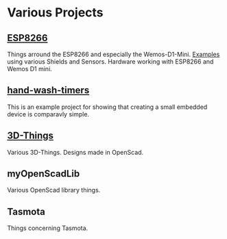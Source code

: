 Various Projects
================

[]()



[ESP8266](ESP8266/README.md)
---------------------------------------------
Things arround the ESP8266 and especially the Wemos-D1-Mini.
[Examples](ESP8266/src/README.md) using various Shields and Sensors.
Hardware working with ESP8266 and Wemos D1 mini.


[hand-wash-timers](hand-wash-timers/README.md)
----------------
This is an example project for showing that creating a small embedded device is comparavly simple.


[3D-Things](3D-Things/README.md)
--------------------------------
Various 3D-Things. Designs made in OpenScad.


myOpenScadLib
-------------
Various OpenScad library things.

Tasmota
-------
Things concerning Tasmota.

